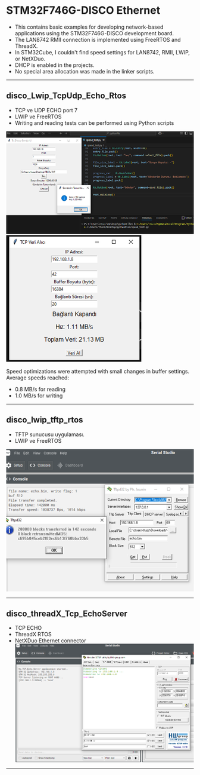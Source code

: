 
# STM32F746G-DISCO Ethernet

- This contains basic examples for developing network-based applications using the STM32F746G-DISCO development board. 
- The LAN8742 RMII connection is implemented using FreeRTOS and ThreadX.
- In STM32Cube, I couldn't find speed settings for LAN8742, RMII, LWIP, or NetXDuo.
- DHCP is enabled in the projects.
- No special area allocation was made in the linker scripts.

---

## **disco_Lwip_TcpUdp_Echo_Rtos**
- TCP ve UDP ECHO port 7
- LWIP ve FreeRTOS
- Writing and reading tests can be performed using Python scripts
  
![Send test](assets/lwip_test.png)
![Recieve test](assets/lwip_test_read.png)

Speed optimizations were attempted with small changes in buffer settings. Average speeds reached:
- 0.8 MB/s for reading
- 1.0 MB/s for writing

---

## **disco_lwip_tftp_rtos**
- TFTP sunucusu uygulaması.
- LWIP ve FreeRTOS
  
![TFTP](assets/disco_lwip_tftp_rtos.png)

---

## **disco_threadX_Tcp_EchoServer**
- TCP ECHO
- ThreadX RTOS 
- NetXDuo Ethernet connector
![NetXDuo](assets/disco_threadX_Tcp_EchoServer.png)

---
